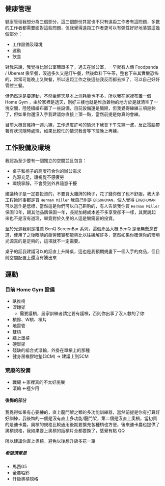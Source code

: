 ## 健康管理

健康管理我想分為三個部分，這三個部份其實也不只有遠距工作者有這問題，多數的工作者都需要面對這些問題，但我覺得遠距工作者更可以有彈性好好地落實這幾個部分：

- 工作設備及環境
- 運動
- 飲食


對我來說，我覺得比辦公室簡單多了，過去在辦公室，一早就有人傳 Foodpanda / Ubereat 揪早餐，沒過多久又是訂午餐，然後飲料下午茶，整套下來其實蠻恐怖的，常常可能晚上又聚餐，所以遠距工作之後這些我反而都去掉了，可以自己好好管控三餐。

但仍然還是要運動，不然坐整天基本上消耗量也不多，所以我在家裡布置一個 Home Gym ，由於家裡是透天，剛好三樓也就是堆放雜物的地方於是就清空了一塊空間，陸陸續續布置了一些設備，目前設備還是簡陋，但我覺得練練三項是夠了，但如果你還沒入手我建議你直接上頂一點，當然前提是你真的會練。

目前大概會維持一週六練，工作進度許可的情況下我會下午先練一波，反正電腦帶著有狀況隨時處理，如果比較忙的情況我會等下班晚上再練。

## 工作設備及環境

我認為至少要有一個獨立的空間並且包含：
- 桌子和椅子的高度符合你的辦公需求
- 光源充足，讓視覺不感疲勞
- 環境寧靜，不會受到外界隨意干擾

建議椅子是一定要投資的，不要買太雜牌的椅子，花了錢你做了也不舒服，我大多工程師同事都是買 `Herman Miller` 我自己則是 `ERGOHUMAN`，個人覺得 `ERGOHUMAN` 可以當作是低標，當然這是你們可以自己斟酌的，有人告訴我你買 `Herman Miller` 保固10年，跟其他品牌保固一年，長期加總成本差不多享受卻不一樣，其實說起來也不是沒有道理，畢竟對於久坐的人這是蠻需要的投資。

至於光源我則是推薦 BenQ ScreenBar 系列，這個產品大概 BenQ 是毫無懸念首選，使用了之後眼睛的疲勞確實都能夠比以往緩解許多，當然如果你確保你的環境光源真的是足夠的，這項就不一定需要。 

桌子的話我建議可以的話直上升降桌，這也是我預期規畫下一個入手的商品，但目前空間配置上還沒有騰出來

## 運動
### 目前 Home Gym 設備

- 臥推椅
- 深蹲架
  - 需要護槓，居家訓練者請定要有護槓，否則你出事了沒人救的了你
- 槓鈴、W槓、槓片
- 地雷管
- 雙槓
- 牆上單槓
- 硬舉架
- 殘缺的組合式滾輪，外掛在單槓上的那種
- 健身房橡膠地墊(3CM) -> 建議上到5CM

### 荒廢的設備
- 戰繩 <-家裡真的不太好施展
- 滾輪 <-極少用

#### 後悔的部分

我覺得如果有心要練的，直上龍門架之類的多功能訓練器，當然前提是你有打算好好訓練，我後悔的一個是沒有直上多功能/龍門架，第二個是沒直上奧槓，當初買的是迪卡農，奧槓的規格比較通用後期要擴充各種槓也方便，後來迪卡農也提供了奧槓規格，我如果要上奧槓的話槓片全都要換了，感覺有點 QQ

所以建議你直上奧槓，避免以後想升級多花一筆

##### 希望清單是
- 馬西G5
- 全套啞鈴
- 升級奧槓規格